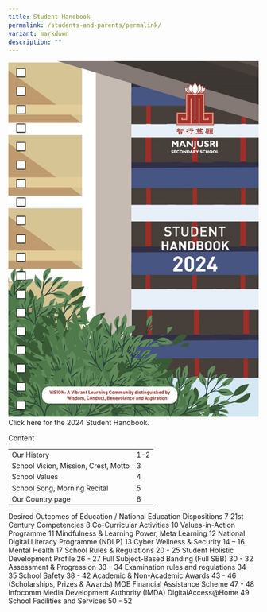 ```yaml
---
title: Student Handbook
permalink: /students-and-parents/permalink/
variant: markdown
description: ""
---
```

![](/images/Students%20and%20Parents/Handbook/ManjsuriSec_HB24_Content_121652_Nov16_Page_001.jpg) Click here for the 2024 Student Handbook.

Content<br>


| | | 
| -------- | -------- | 
|Our History|1-2|
|School Vision, Mission, Crest, Motto| 3|
|School Values| 4|
|School Song, Morning Recital| 5|
|Our Country page| 6|
Desired Outcomes of Education / National Education Dispositions 7
21st Century Competencies 8
Co-Curricular Activities 10
Values-in-Action Programme 11
Mindfulness &amp; Learning Power, Meta Learning 12
National Digital Literacy Programme (NDLP) 13
Cyber Wellness &amp; Security 14 – 16
Mental Health 17
School Rules &amp; Regulations 20 - 25
Student Holistic Development Profile 26 - 27
Full Subject-Based Banding (Full SBB) 30 - 32
Assessment &amp; Progression 33 – 34
Examination rules and regulations 34 - 35
School Safety 38 - 42
Academic &amp; Non-Academic Awards 43 - 46
(Scholarships, Prizes &amp; Awards)
MOE Financial Assistance Scheme 47 - 48
Infocomm Media Development Authority (IMDA) DigitalAccess@Home 49
School Facilities and Services 50 - 52